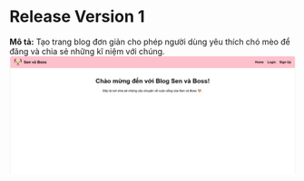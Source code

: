 # Release Version 1
**Mô tả:** Tạo trang blog đơn giản cho phép người dùng yêu thích chó mèo để đăng và chia sẻ những kĩ niệm với chúng.
![alt text](v1.jpg)